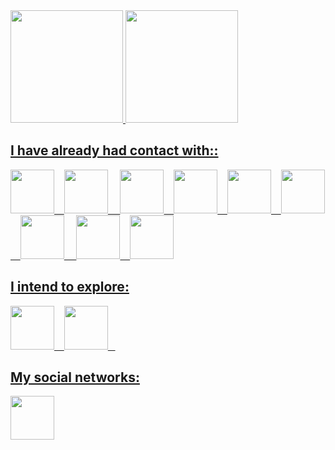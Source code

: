 <div>
<a href="https://github.com/yasminnovaisvieira">
<img loading="lazy" height="180em" src="https://github-readme-stats.vercel.app/api/top-langs/?username=yasminnovaisvieira&layout=compact&langs_count=7&theme=dracula"/>
<img loading="lazy" height="180em" src="https://github-readme-stats.vercel.app/api?username=yasminnovaisvieira&show_icons=true&theme=dracula&include_all_commits=true&count_private=true"/>
</div>

## I have already had contact with::

<p>
<img src='https://upload.wikimedia.org/wikipedia/commons/thumb/2/27/PHP-logo.svg/2560px-PHP-logo.svg.png' height='70'>&nbsp;&nbsp;&nbsp;
<img src='https://bashlogo.com/img/symbol/png/monochrome_dark.png' height='70'>
&nbsp;&nbsp;&nbsp;
<img src='https://upload.wikimedia.org/wikipedia/commons/thumb/1/18/ISO_C%2B%2B_Logo.svg/1822px-ISO_C%2B%2B_Logo.svg.png' height='70'>&nbsp;&nbsp;&nbsp;
<img src='https://upload.wikimedia.org/wikipedia/commons/thumb/6/61/HTML5_logo_and_wordmark.svg/512px-HTML5_logo_and_wordmark.svg.png' height='70'>&nbsp;&nbsp;&nbsp;
<img src='https://upload.wikimedia.org/wikipedia/commons/thumb/6/6a/JavaScript-logo.png/768px-JavaScript-logo.png' height='70'>&nbsp;&nbsp;&nbsp;
<img src='https://upload.wikimedia.org/wikipedia/commons/thumb/c/c3/Python-logo-notext.svg/1200px-Python-logo-notext.svg.png' height='70'>
&nbsp;&nbsp;&nbsp;
<img src='https://logodownload.org/wp-content/uploads/2019/10/adobe-photoshop-logo-0.png' height='70'>
&nbsp;&nbsp;&nbsp;
<img src='https://upload.wikimedia.org/wikipedia/commons/thumb/0/0c/Microsoft_Office_logo_%282013%E2%80%932019%29.svg/648px-Microsoft_Office_logo_%282013%E2%80%932019%29.svg.png' height='70'>&nbsp;&nbsp;&nbsp;
<img src='https://upload.wikimedia.org/wikipedia/labs/8/8e/Mysql_logo.png' height='70'>
</p>


## I intend to explore:

<p>
<img src='https://static-00.iconduck.com/assets.00/java-icon-1511x2048-6ikx8301.png' height='70'>&nbsp;&nbsp;&nbsp;
<img src='https://upload.wikimedia.org/wikipedia/commons/thumb/b/bd/Logo_C_sharp.svg/1820px-Logo_C_sharp.svg.png' height='70'>&nbsp;&nbsp;&nbsp;

</p>

## My social networks:

<a href="https://www.linkedin.com/in/yasmin-novais-vieira"><img src="https://upload.wikimedia.org/wikipedia/commons/thumb/c/ca/LinkedIn_logo_initials.png/240px-LinkedIn_logo_initials.png" height='70'/></a>
